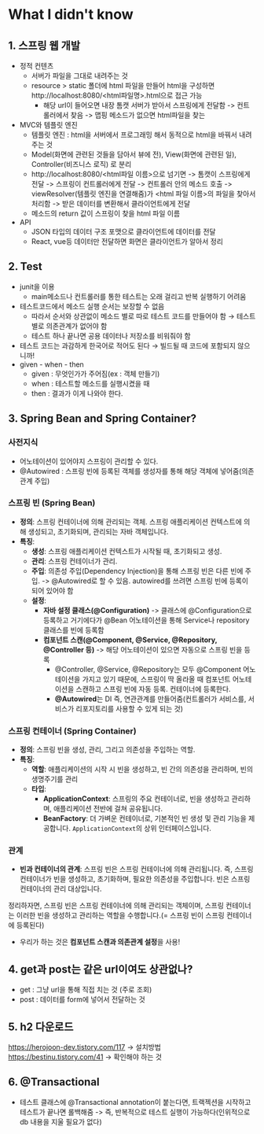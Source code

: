 # What I didn't know 
## 1. 스프링 웹 개발
- 정적 컨텐츠
    - 서버가 파일을 그대로 내려주는 것
    - resource > static 폴더에 html 파일을 만들어 html을 구성하면 http://localhost:8080/<html파일명>.html으로 접근 가능
        - 해당 url이 들어오면 내장 톰캣 서버가 받아서 스프링에게 전달함 -> 컨트롤러에서 찾음 -> 맵핑 메소드가 없으면 html파일을 찾는
- MVC와 템플릿 엔진
    - 템플릿 엔진 : html을 서버에서 프로그래밍 해서 동적으로 html을 바꿔서 내려주는 것
    - Model(화면에 관련된 것들을 담아서 뷰에 전), View(화면에 관련된 일), Controller(비즈니스 로직) 로 분리
    - http://localhost:8080/<html파일 이름>으로 넘기면 -> 톰캣이 스프링에게 전달 -> 스프링이 컨트롤러에게 전달 -> 컨트롤러 안의 메소드 호출 -> viewResolver(템플릿 엔진을 연결해줌)가 <html 파일 이름>의 파일을 찾아서 처리함 -> 받은 데이터를 변환해서 클라이언트에게 전달
    - 메소드의 return 값이 스프링이 찾을 html 파일 이름 
- API
    - JSON 타입의 데이터 구조 포맷으로 클라이언트에 데이터를 전달
    - React, vue등 데이터만 전달하면 화면은 클라이언트가 알아서 정리

## 2. Test
- junit을 이용
    - main메소드나 컨트롤러를 통한 테스트는 오래 걸리고 반복 실행하기 어려움
- 테스트코드에서 메소드 실행 순서는 보장할 수 없음
    - 따라서 순서와 상관없이 메소드 별로 따로 테스트 코드를 만들어야 함 → 테스트 별로 의존관계가 없어야 함
    - 테스트 하나 끝나면 공용 데이터나 저장소를 비워줘야 함
- 테스트 코드는 과감하게 한국어로 적어도 된다 → 빌드될 때 코드에 포함되지 않으니까! 
- given - when - then
    - given :  무엇인가가 주어짐(ex : 객체 만들기)
    - when : 테스트할 메소드를 실행시켰을 때
    - then : 결과가 이게 나와야 한다.

## 3. Spring Bean and Spring Container? 
### 사전지식 
- 어노테이션이 있어야지 스프링이 관리할 수 있다.
- @Autowired : 스프링 빈에 등록된 객체를 생성자를 통해 해당 객체에 넣어줌(의존관계 주입) 


### 스프링 빈 (Spring Bean)
- **정의**: 스프링 컨테이너에 의해 관리되는 객체. 스프링 애플리케이션 컨텍스트에 의해 생성되고, 초기화되며, 관리되는 자바 객체입니다.
- **특징**:
  - **생성**: 스프링 애플리케이션 컨텍스트가 시작될 때, 초기화되고 생성.
  - **관리**: 스프링 컨테이너가 관리.
  - **주입**: 의존성 주입(Dependency Injection)을 통해 스프링 빈은 다른 빈에 주입. -> @Autowired로 할 수 있음. autowired를 쓰려면 스프링 빈에 등록이 되어 있어야 함  
  - **설정**:
    - **자바 설정 클래스(@Configuration)** -> 클래스에 @Configuration으로 등록하고 거기에다가 @Bean 어노테이션을 통해 Service나 repository 클래스를 빈에 등록함 
    - **컴포넌트 스캔(@Component, @Service, @Repository, @Controller 등)** -> 해당 어노테이션이 있으면 자동으로 스프링 빈을 등록
      - @Controller, @Service, @Repository는 모두 @Component 어노테이션을 가지고 있기 때문에, 스프링이 딱 올라올 때 컴포넌트 어노테이션을 스캔하고 스프링 빈에 자동 등록. 컨테이너에 등록한다. 
      - **@Autowired**는 DI 즉, 연관관계를 만들어줌(컨트롤러가 서비스를, 서비스가 리포지토리를 사용할 수 있게 되는 것) 

### 스프링 컨테이너 (Spring Container)
- **정의**: 스프링 빈을 생성, 관리, 그리고 의존성을 주입하는 역할.
- **특징**:
  - **역할**: 애플리케이션의 시작 시 빈을 생성하고, 빈 간의 의존성을 관리하며, 빈의 생명주기를 관리
  - **타입**:
    - **ApplicationContext**: 스프링의 주요 컨테이너로, 빈을 생성하고 관리하며, 애플리케이션 전반에 걸쳐 공유됩니다.
    - **BeanFactory**: 더 가벼운 컨테이너로, 기본적인 빈 생성 및 관리 기능을 제공합니다. `ApplicationContext`의 상위 인터페이스입니다.

### 관계
- **빈과 컨테이너의 관계**: 스프링 빈은 스프링 컨테이너에 의해 관리됩니다. 즉, 스프링 컨테이너가 빈을 생성하고, 초기화하며, 필요한 의존성을 주입합니다. 빈은 스프링 컨테이너의 관리 대상입니다.

정리하자면, 스프링 빈은 스프링 컨테이너에 의해 관리되는 객체이며, 스프링 컨테이너는 이러한 빈을 생성하고 관리하는 역할을 수행합니다.(= 스프링 빈이 스프링 컨테이너에 등록된다) 


- 우리가 하는 것은 **컴포넌트 스캔과 의존관계 설정**을 사용!

## 4. get과 post는 같은 url이여도 상관없나?
- get : 그냥 url을 통해 직접 치는 것 (주로 조회)
- post : 데이터를 form에 넣어서 전달하는 것 

## 5. h2 다운로드
https://herojoon-dev.tistory.com/117 -> 설치방법
https://bestinu.tistory.com/41 -> 확인해야 하는 것


## 6. @Transactional
- 테스트 클래스에 @Transactional annotation이 붙는다면, 트랙젝션을 시작하고 테스트가 끝나면 롤백해줌 -> 즉, 반복적으로 테스트 실행이 가능하다(인위적으로 db 내용을 지울 필요가 없다) 
